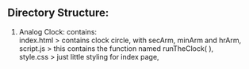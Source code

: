 <h2>Directory Structure:</h2>

1. Analog Clock:
	contains:<br>
		index.html > contains clock circle, with secArm, minArm and hrArm,<br>
		script.js > this contains the function named runTheClock( ),<br>
		style.css > just little styling for index page,

	
